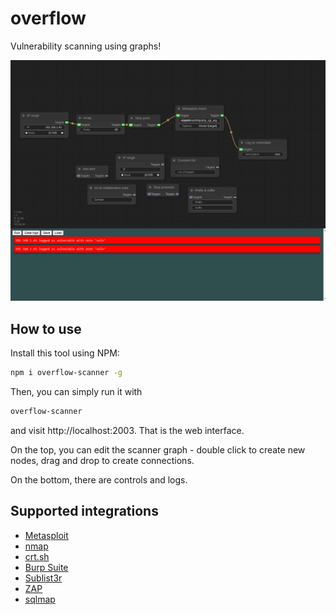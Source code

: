 # overflow
Vulnerability scanning using graphs!

![Demo](images/demo.png)

## How to use
Install this tool using NPM:
```bash
npm i overflow-scanner -g
```
Then, you can simply run it with
```bash
overflow-scanner
```
and visit http://localhost:2003. That is the web interface.

On the top, you can edit the scanner graph - double click to create new nodes, drag and drop to create connections.

On the bottom, there are controls and logs.

## Supported integrations
- [Metasploit](https://www.metasploit.com)
- [nmap](https://nmap.org)
- [crt.sh](https://crt.sh)
- [Burp Suite](https://portswigger.net/burp)
- [Sublist3r](https://github.com/aboul3la/Sublist3r)
- [ZAP](https://www.zaproxy.org/)
- [sqlmap](https://sqlmap.org/)